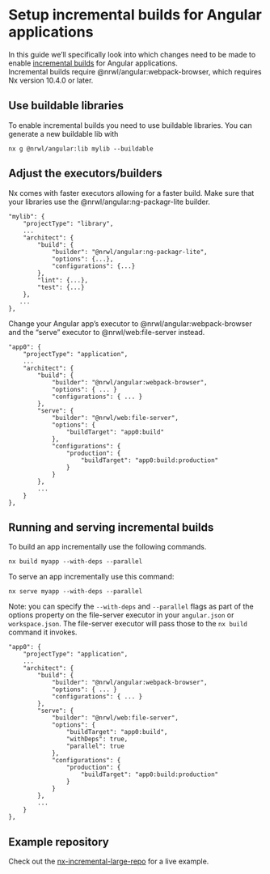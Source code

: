 # Setup incremental builds for Angular applications

In this guide we’ll specifically look into which changes need to be made to enable [incremental builds](/angular/ci/incremental-builds) for Angular applications.  
Incremental builds require @nrwl/angular:webpack-browser, which requires Nx version 10.4.0 or later.

## Use buildable libraries

To enable incremental builds you need to use buildable libraries.
You can generate a new buildable lib with

```
nx g @nrwl/angular:lib mylib --buildable
```

## Adjust the executors/builders

Nx comes with faster executors allowing for a faster build. Make sure that your libraries use the @nrwl/angular:ng-packagr-lite builder.

```
"mylib": {
    "projectType": "library",
    ...
    "architect": {
        "build": {
            "builder": "@nrwl/angular:ng-packagr-lite",
            "options": {...},
            "configurations": {...}
        },
        "lint": {...},
        "test": {...}
    },
   ...
},
```

Change your Angular app’s executor to @nrwl/angular:webpack-browser and the “serve” executor to @nrwl/web:file-server instead.

```
"app0": {
    "projectType": "application",
    ...
    "architect": {
        "build": {
            "builder": "@nrwl/angular:webpack-browser",
            "options": { ... }
            "configurations": { ... }
        },
        "serve": {
            "builder": "@nrwl/web:file-server",
            "options": {
                "buildTarget": "app0:build"
            },
            "configurations": {
                "production": {
                    "buildTarget": "app0:build:production"
                }
            }
        },
        ...
    }
},
```

## Running and serving incremental builds

To build an app incrementally use the following commands.

```
nx build myapp --with-deps --parallel
```

To serve an app incrementally use this command:

```
nx serve myapp --with-deps --parallel
```

Note: you can specify the `--with-deps` and `--parallel` flags as part of the options property on the file-server executor in your `angular.json` or `workspace.json`. The file-server executor will pass those to the `nx build` command it invokes.

```
"app0": {
    "projectType": "application",
    ...
    "architect": {
        "build": {
            "builder": "@nrwl/angular:webpack-browser",
            "options": { ... }
            "configurations": { ... }
        },
        "serve": {
            "builder": "@nrwl/web:file-server",
            "options": {
                "buildTarget": "app0:build",
                "withDeps": true,
                "parallel": true
            },
            "configurations": {
                "production": {
                    "buildTarget": "app0:build:production"
                }
            }
        },
        ...
    }
},
```

## Example repository

Check out the [nx-incremental-large-repo](https://github.com/nrwl/nx-incremental-large-repo) for a live example.
